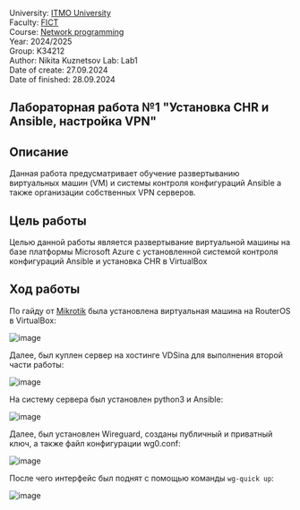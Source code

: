University: [ITMO University](https://itmo.ru/ru/)  
Faculty: [FICT](https://fict.itmo.ru)  
Course: [Network programming](https://github.com/itmo-ict-faculty/network-programming)  
Year: 2024/2025  
Group: K34212  
Author: Nikita Kuznetsov
Lab: Lab1  
Date of create: 27.09.2024  
Date of finished: 28.09.2024  

## Лабораторная работа №1 "Установка CHR и Ansible, настройка VPN"

## Описание 
Данная работа предусматривает обучение развертыванию виртуальных машин (VM) и системы контроля конфигураций Ansible а также организации собственных VPN серверов.

## Цель работы
Целью данной работы является развертывание виртуальной машины на базе платформы Microsoft Azure с установленной системой контроля конфигураций Ansible и установка CHR в VirtualBox

## Ход работы
По гайду от [Mikrotik](https://wiki.mikrotik.com/wiki/Manual:CHR_VirtualBox_installation) была установлена виртуальная машина на RouterOS в VirtualBox:

![image](https://github.com/user-attachments/assets/56208be9-fad4-4e97-9cee-f113c2fc160c)

Далее, был куплен сервер на хостинге VDSina для выполнения второй части работы:

![image](https://github.com/user-attachments/assets/8d6fc7ff-30be-4063-a7f5-96688cd975db)

На систему сервера был установлен python3 и Ansible:

![image](https://github.com/user-attachments/assets/5ca50693-24a4-421a-af10-8bd82ff6c24d)

Далее, был установлен Wireguard, созданы публичный и приватный ключ, а также файл конфигурации wg0.conf:

![image](https://github.com/user-attachments/assets/91d7e049-70c4-453f-835b-8891f8db50d9)

После чего интерфейс был поднят с помощью команды `wg-quick up`:

![image](https://github.com/user-attachments/assets/8ca248bd-1144-4a65-94db-37309ae64042)

